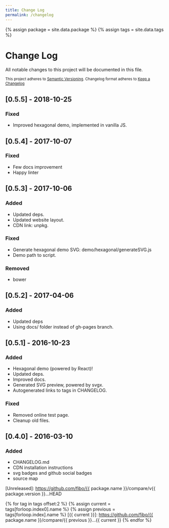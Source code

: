 ```yaml
---
title: Change Log
permalink: /changelog
---
```


{% assign package = site.data.package %}
{% assign tags = site.data.tags %}

# Change Log

All notable changes to this project will be documented in this file.

<sub>This project adheres to [Semantic Versioning](http://semver.org/).
Changelog format adheres to [Keep a Changelog](http://keepachangelog.com/)</sub>

## [0.5.5] - 2018-10-25

### Fixed

- Improved hexagonal demo, implemented in vanilla JS.

## [0.5.4] - 2017-10-07

### Fixed

- Few docs improvement
- Happy linter

## [0.5.3] - 2017-10-06

### Added

- Updated deps.
- Updated website layout.
- CDN link: unpkg.

### Fixed

- Generate hexagonal demo SVG: demo/hexagonal/generateSVG.js
- Demo path to script.

### Removed

- bower

## [0.5.2] - 2017-04-06

### Added

- Updated deps
- Using docs/ folder instead of gh-pages branch.

## [0.5.1] - 2016-10-23

### Added

- Hexagonal demo (powered by React)!
- Updated deps.
- Improved docs.
- Generated SVG preview, powered by svgx.
- Autogenerated links to tags in CHANGELOG.

### Fixed

- Removed online test page.
- Cleanup old files.

## [0.4.0] - 2016-03-10

### Added

- CHANGELOG.md
- CDN installation instructions
- svg badges and github social badges
- source map

[Unreleased]: https://github.com/fibo/{{ package.name }}/compare/v{{ package.version }}...HEAD

{% for tag in tags offset:2 %}
  {% assign current = tags[forloop.index0].name %}
  {% assign previous = tags[forloop.index].name %}
  [{{ current }}]: https://github.com/fibo/{{ package.name }}/compare/{{ previous }}...{{ current }}
{% endfor %}

